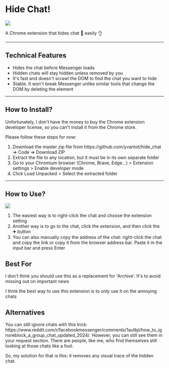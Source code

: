 <h1>Hide Chat!</h1>
<img src="https://github.com/user-attachments/assets/bbe5e235-6971-4b6d-8de7-2b11befcb7e8"/>
<p>A Chrome extension that hides chat 📩 easily 👌</p>
<hr />
<h2>Technical Features</h2>
<ul>
  <li>Hides the chat before Messenger loads</li>
  <li>Hidden chats will stay hidden unless removed by you</li>
  <li>It's fast and doesn't scrawl the DOM to find the chat you want to hide</li>
  <li>Stable. It won't break Messenger unlike similar tools that change the DOM by deleting the element</li>
</ul>
<hr />
<h2>How to Install?</h2>
<p>Unfortunately, I don't have the money to buy the Chrome extension developer license, so you can't install it from the Chrome store.</p>
<p>Please follow these steps for now:</p>
<ol>
  <li>Download the master zip file from https://github.com/yvantot/hide_chat => Code => Download ZIP</li>
  <li>Extract the file to any location, but it must be in its own separate folder</li>
  <li>Go to your Chromium browser (Chrome, Brave, Edge...) > Extension settings > Enable developer mode</li>
  <li>Click Load Unpacked > Select the extracted folder</li>
</ol>
<hr />
<h2>How to Use?</h2>
<img src="https://github.com/user-attachments/assets/a0efb583-5ae6-44dd-b388-591d08a0115d"/>
<ol>
  <li>The easiest way is to right-click the chat and choose the extension setting</li>
  <li>Another way is to go to the chat, click the extension, and then click the ➕ button</li>
  <li>You can also manually copy the address of the chat: right-click the chat and copy the link or copy it from the browser address bar. Paste it in the input bar and press Enter</li>
</ol>
<h2>Best For</h2>
<p>I don't think you should use this as a replacement for 'Archive'. It's to avoid missing out on important news</p>
<p>I think the best way to use this extension is to only use it on the annoying chats</p>
<h2>Alternatives</h2>
<p>You can still ignore chats with this trick: https://www.reddit.com/r/facebookmessenger/comments/1autbji/how_to_ignoreblock_a_group_chat_updated_2024/. However, you can still see them in your request section. There are people, like me, who find themselves still looking at those chats like a fool.</p>
<p>So, my solution for that is this: it removes any visual trace of the hidden chat.</p>
